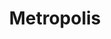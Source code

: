 ---
title: Metropolis
description: Your Guide to Using the Metropolis Theme for Magento
breadcrumb: /magento:Magento/!themes:Themes/!metropolis:Metropolis

---